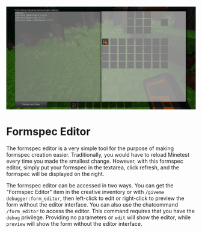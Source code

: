 ![Demo Image](screenshots/form_editor.png)

# Formspec Editor
The formspec editor is a very simple tool for the purpose of making formspec creation easier. Traditionally, you would have to reload Minetest every time you made the smallest change. However, with this formspec editor, simply put your formspec in the textarea, click refresh, and the formspec will be displayed on the right.

The formspec editor can be accessed in two ways. You can get the "Formspec Editor" item in the creative inventory or with `/giveme debugger:form_editor`, then left-click to edit or right-click to preview the form without the editor interface. You can also use the chatcommand `/form_editor` to access the editor. This command requires that you have the `debug` privilege. Providing no parameters or `edit` will show the editor, while `preview` will show the form without the editor interface.